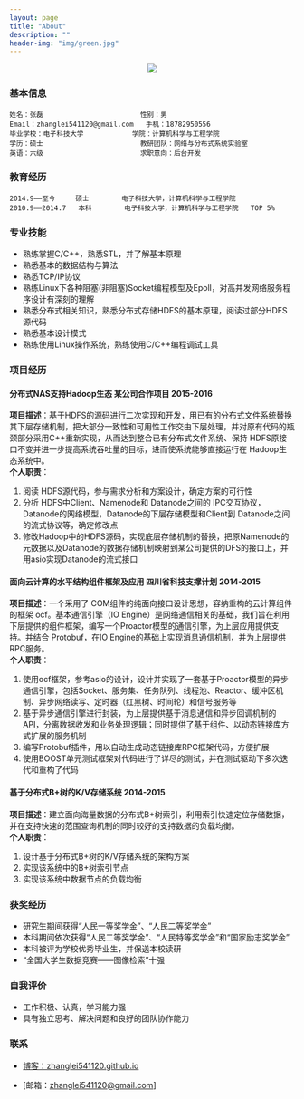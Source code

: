 ```yaml
---
layout: page
title: "About"
description: ""
header-img: "img/green.jpg"
---
```



<center>
    <p><img src="http://7xlfkx.com1.z0.glb.clouddn.com/white2.jpg" align="center"></p>
</center>

### 基本信息

    姓名：张磊                        性别：男  
    Email：zhanglei541120@gmail.com   手机：18782950556  
    毕业学校：电子科技大学            学院：计算机科学与工程学院  
    学历：硕士                        教研团队：网络与分布式系统实验室  
    英语：六级                        求职意向：后台开发

### 教育经历

    2014.9——至今     硕士        电子科技大学，计算机科学与工程学院  
    2010.9——2014.7   本科        电子科技大学，计算机科学与工程学院   TOP 5%

### 专业技能

- 熟练掌握C/C++，熟悉STL，并了解基本原理
- 熟悉基本的数据结构与算法
- 熟悉TCP/IP协议
- 熟练Linux下各种阻塞(非阻塞)Socket编程模型及Epoll，对高并发网络服务程序设计有深刻的理解
- 熟悉分布式相关知识，熟悉分布式存储HDFS的基本原理，阅读过部分HDFS源代码
- 熟悉基本设计模式
- 熟练使用Linux操作系统，熟练使用C/C++编程调试工具

### 项目经历

#### 分布式NAS支持Hadoop生态         某公司合作项目              2015-2016
<b>项目描述</b>：基于HDFS的源码进行二次实现和开发，用已有的分布式文件系统替换其下层存储机制，把大部分一致性和可用性工作交由下层处理，并对原有代码的瓶颈部分采用C++重新实现，从而达到整合已有分布式文件系统、保持 HDFS原接口不变并进一步提高系统吞吐量的目标，进而使系统能够直接运行在 Hadoop生态系统中。  
<b>个人职责</b>：  
1. 阅读 HDFS源代码，参与需求分析和方案设计，确定方案的可行性  
2. 分析 HDFS中Client、Namenode和 Datanode之间的 IPC交互协议，Datanode的网络模型，Datanode的下层存储模型和Client到 Datanode之间的流式协议等，确定修改点  
3. 修改Hadoop中的HDFS源码，实现底层存储机制的替换，把原Namenode的元数据以及Datanode的数据存储机制映射到某公司提供的DFS的接口上，并用asio实现Datanode的流式接口  

#### 面向云计算的水平结构组件框架及应用      四川省科技支撑计划          2014-2015
<b>项目描述</b>：一个采用了 COM组件的纯面向接口设计思想，容纳重构的云计算组件的框架 ocf。基本通信引擎（IO Engine）是网络通信相关的基础，我们旨在利用下层提供的组件框架，编写一个Proactor模型的通信引擎，为上层应用提供支持。并结合 Protobuf，在IO Engine的基础上实现消息通信机制，并为上层提供 RPC服务。  
<b>个人职责</b>：  
1. 使用ocf框架，参考asio的设计，设计并实现了一套基于Proactor模型的异步通信引擎，包括Socket、服务集、任务队列、线程池、Reactor、缓冲区机制、异步网络读写、定时器（红黑树、时间轮）和信号服务等  
2. 基于异步通信引擎进行封装，为上层提供基于消息通信和异步回调机制的 API，分离数据收发和业务处理逻辑；同时提供了基于组件、以动态链接库方式扩展的服务机制  
3. 编写Protobuf插件，用以自动生成动态链接库RPC框架代码，方便扩展  
4. 使用BOOST单元测试框架对代码进行了详尽的测试，并在测试驱动下多次迭代和重构了代码  

#### 基于分布式B+树的K/V存储系统                                         2014-2015
<b>项目描述</b>：建立面向海量数据的分布式B+树索引，利用索引快速定位存储数据，并在支持快速的范围查询机制的同时较好的支持数据的负载均衡。  
<b>个人职责</b>：  
1. 设计基于分布式B+树的K/V存储系统的架构方案  
2. 实现该系统中的B+树索引节点  
3. 实现该系统中数据节点的负载均衡  

### 获奖经历

- 研究生期间获得“人民一等奖学金”、“人民二等奖学金”
- 本科期间依次获得“人民二等奖学金”、“人民特等奖学金”和“国家励志奖学金”
- 本科被评为学校优秀毕业生，并保送本校读研
- “全国大学生数据竞赛——图像检索”十强

### 自我评价
- 工作积极、认真，学习能力强
- 具有独立思考、解决问题和良好的团队协作能力


### 联系

- [博客：zhanglei541120.github.io](http://zhanglei541120.github.io)

- [邮箱：zhanglei541120@gmail.com]





